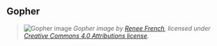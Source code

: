 ## Gopher
>![Gopher image](https://golang.org/doc/gopher/fiveyears.jpg)
*Gopher image by [Renee French](https://reneefrench.blogspot.com/), licensed under [Creative Commons 4.0 Attributions license](https://creativecommons.org/licenses/by/4.0/).*

